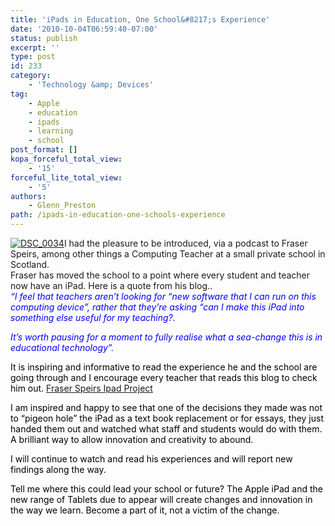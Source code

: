 ```yaml
---
title: 'iPads in Education, One School&#8217;s Experience'
date: '2010-10-04T06:59:40-07:00'
status: publish
excerpt: ''
type: post
id: 233
category:
    - 'Technology &amp; Devices'
tag:
    - Apple
    - education
    - ipads
    - learning
    - school
post_format: []
kopa_forceful_total_view:
    - '15'
forceful_lite_total_view:
    - '5'
authors:
    - Glenn_Preston
path: /ipads-in-education-one-schools-experience
---
```

[![](http://www.netlearningspace.com/bksi_new/wp-content/uploads/2010/10/DSC_0034-e1286166918729-150x150.jpg "DSC_0034")](http://www.netlearningspace.com/bksi_new/wp-content/uploads/2010/10/DSC_0034.jpg)I had the pleasure to be introduced, via a podcast to Fraser Speirs, among other things a Computing Teacher at a small private school in Scotland.  
Fraser has moved the school to a point where every student and teacher now have an iPad. Here is a quote from his blog..  
*<span style="color: #0000ff;">“I feel that teachers aren’t looking for “new software that I can run on this computing device”, rather that they’re asking “can I make this iPad into something else useful for my teaching?. </span>*

*<span style="color: #0000ff;">It’s worth pausing for a moment to fully realise what a sea-change this is in educational technology”.</span>*

<span style="color: #000000;">It is inspiring and informative to read the experience he and the school are going through and I encourage every teacher that reads this blog to check him out. [Fraser Speirs Ipad Project](http://speirs.org/blog/tag/theipadproject "Faser Speirs iPad Project")</span>

<span style="color: #000000;">I am inspired and happy to see that one of the decisions they made was not to “pigeon hole” the iPad as a text book replacement or for essays, they just handed them out and watched what staff and students would do with them. A brilliant way to allow innovation and creativity to abound.</span>

<span style="color: #000000;">I will continue to watch and read his experiences and will report new findings along the way.</span>

<span style="color: #000000;">Tell me where this could lead your school or future? The Apple iPad and the new range of Tablets due to appear will create changes and innovation in the way we learn. Become a part of it, not a victim of the change.</span>

<span style="color: #000000;"></span>